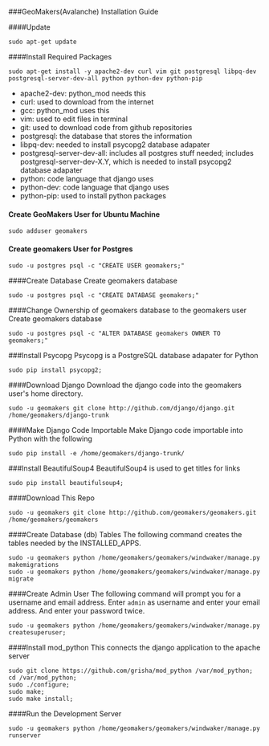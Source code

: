 ###GeoMakers(Avalanche) Installation Guide

####Update
```
sudo apt-get update
```

####Install Required Packages
```
sudo apt-get install -y apache2-dev curl vim git postgresql libpq-dev postgresql-server-dev-all python python-dev python-pip
```
* apache2-dev: python_mod needs this
* curl: used to download from the internet
* gcc: python_mod uses this
* vim: used to edit files in terminal
* git: used to download code from github repositories
* postgresql: the database that stores the information
* libpq-dev: needed to install psycopg2 database adapater
* postgresql-server-dev-all: includes all postgres stuff needed; includes postgresql-server-dev-X.Y, which is needed to install psycopg2 database adapater
* python: code language that django uses
* python-dev: code language that django uses
* python-pip: used to install python packages

#### Create GeoMakers User for Ubuntu Machine
```
sudo adduser geomakers
```

#### Create geomakers User for Postgres
```
sudo -u postgres psql -c "CREATE USER geomakers;"
```

####Create Database
Create geomakers database
```
sudo -u postgres psql -c "CREATE DATABASE geomakers;"
```

####Change Ownership of geomakers database to the geomakers user
Create geomakers database
```
sudo -u postgres psql -c "ALTER DATABASE geomakers OWNER TO geomakers;"
```

###Install Psycopg
Psycopg is a PostgreSQL database adapater for Python
```
sudo pip install psycopg2;
```

####Download Django
Download the django code into the geomakers user's home directory. 
```
sudo -u geomakers git clone http://github.com/django/django.git /home/geomakers/django-trunk
```

####Make Django Code Importable
Make Django code importable into Python with the following
```
sudo pip install -e /home/geomakers/django-trunk/
```

###Install BeautifulSoup4
BeautifulSoup4 is used to get titles for links
```
sudo pip install beautifulsoup4;
```

####Download This Repo
```
sudo -u geomakers git clone http://github.com/geomakers/geomakers.git /home/geomakers/geomakers
```

####Create Database (db) Tables
The following command creates the tables needed by the INSTALLED_APPS.
```
sudo -u geomakers python /home/geomakers/geomakers/windwaker/manage.py makemigrations
sudo -u geomakers python /home/geomakers/geomakers/windwaker/manage.py migrate
```

####Create Admin User
The following command will prompt you for a username and email address.
Enter ```admin``` as username and enter your email address.
And enter your password twice.
```
sudo -u geomakers python /home/geomakers/geomakers/windwaker/manage.py createsuperuser;
```

####Install mod_python
This connects the django application to the apache server
```
sudo git clone https://github.com/grisha/mod_python /var/mod_python;
cd /var/mod_python;
sudo ./configure;
sudo make;
sudo make install;
```


####Run the Development Server
```
sudo -u geomakers python /home/geomakers/geomakers/windwaker/manage.py runserver
```
